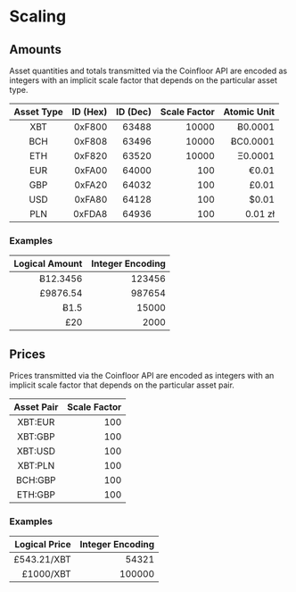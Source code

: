 # Scaling


## Amounts

Asset quantities and totals transmitted via the Coinfloor API are encoded as integers with an implicit scale factor that depends on the particular asset type.

| Asset Type | ID (Hex) | ID (Dec) | Scale Factor |  Atomic Unit |
|:----------:|---------:|---------:|-------------:|-------------:|
|     XBT    |   0xF800 |    63488 |        10000 |      Ƀ0.0001 |
|     BCH    |   0xF808 |    63496 |        10000 |     ɃC0.0001 |
|     ETH    |   0xF820 |    63520 |        10000 |      Ξ0.0001 |
|     EUR    |   0xFA00 |    64000 |          100 |        €0.01 |
|     GBP    |   0xFA20 |    64032 |          100 |        £0.01 |
|     USD    |   0xFA80 |    64128 |          100 |        $0.01 |
|     PLN    |   0xFDA8 |    64936 |          100 |      0.01 zł |

### Examples

| Logical Amount | Integer Encoding |
|---------------:|-----------------:|
|       Ƀ12.3456 |           123456 |
|       £9876.54 |           987654 |
|           Ƀ1.5 |            15000 |
|            £20 |             2000 |


## Prices

Prices transmitted via the Coinfloor API are encoded as integers with an implicit scale factor that depends on the particular asset pair.

|    Asset Pair     | Scale Factor |
|:-----------------:|-------------:|
|      XBT:EUR      |          100 |
|      XBT:GBP      |          100 |
|      XBT:USD      |          100 |
|      XBT:PLN      |          100 |
|      BCH:GBP      |          100 |
|      ETH:GBP      |          100 |

### Examples

| Logical Price | Integer Encoding |
|--------------:|-----------------:|
|   £543.21/XBT |            54321 |
|     £1000/XBT |           100000 |
